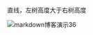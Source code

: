 直线，左树高度大于右树高度

![markdown博客演示36](https://pic-1304888003.cos.ap-guangzhou.myqcloud.com/img/markdown%E5%8D%9A%E5%AE%A2%E6%BC%94%E7%A4%BA36.gif)